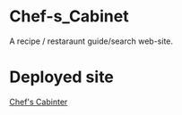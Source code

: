 # Chef-s_Cabinet

A recipe / restaraunt guide/search web-site.

# Deployed site

[Chef's Cabinter](https://kbeeler.github.io/Chef-s_Cabinet/)
